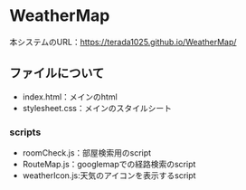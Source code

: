 # WeatherMap
本システムのURL：<https://terada1025.github.io/WeatherMap/>

## ファイルについて
* index.html：メインのhtml　　
* stylesheet.css：メインのスタイルシート
### scripts
 * roomCheck.js：部屋検索用のscript　　
 * RouteMap.js：googlemapでの経路検索のscript　　
 * weatherIcon.js:天気のアイコンを表示するscript　
